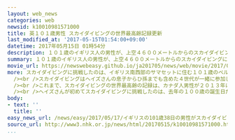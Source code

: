 ```yaml
---
layout: web_news
categories: web
newsid: k10010981571000
title: 英１０１歳男性 スカイダイビングの世界最高齢記録更新
last_modified_at: '2017-05-15T01:54:00+09:00'
datetime: 2017年05月15日 01時54分
description: １０１歳のイギリス人の男性が、上空４６００メートルからのスカイダイビングに挑戦し、世界最高齢の記録を更新しました。
summary: １０１歳のイギリス人の男性が、上空４６００メートルからのスカイダイビングに挑戦し、世界最高齢の記録を更新しました。
movie_url: https://newswebeasy.github.io/ja201705/news/web/movie/2017/05/17/k10010981571000.mp4
more: スカイダイビングに挑戦したのは、イギリス南西部のサマセットに住む１０１歳のベルダン・ヘイズさんです。<br /><br />ヘイズさんは１４日、イギリス南西部のデボンにある飛行場で装備を身につけて小型の飛行機に乗りこみました。そして、高度４６００メートルの上空で、インストラクターとともに大空に飛び出しました。<br
  /><br />スカイダイビングはヘイズさんの息子からひ孫までも含めた４世代が一緒に参加したということで、ヘイズさんはパラシュートでゆっくりと降下し、地上に降り立つと、家族とともに成功を喜び合っていました。<br
  /><br />これまで、スカイダイビングの世界最高齢の記録は、カナダ人男性が２０１３年に達成した１０１歳と３日でしたが、ヘイズさんは１０１歳と３８日で、この記録を３５日更新したということです。<br
  /><br />ヘイズさんが初めてスカイダイビングに挑戦したのは、去年の１００歳の誕生日だったということで、ヘイズさんは「できることならば、１０２歳や１０３歳になった時にも挑戦したい」と話していました。
body:
- text: ''
  title: ''
easy_news_url: /news/easy/2017/05/17/イギリスの101歳38日の男性がスカイダイビング/
source_url: http://www3.nhk.or.jp/news/html/20170515/k10010981571000.html
...
```

